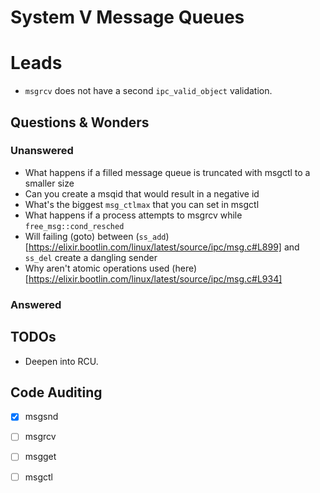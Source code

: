 # System V Message Queues

# Leads
- `msgrcv` does not have a second `ipc_valid_object` validation.


## Questions & Wonders
### Unanswered
- What happens if a filled message queue is truncated with msgctl to a smaller size
- Can you create a msqid that would result in a negative id
- What's the biggest `msg_ctlmax` that you can set in msgctl
- What happens if a process attempts to msgrcv while `free_msg::cond_resched`
- Will failing (goto) between (`ss_add`)[https://elixir.bootlin.com/linux/latest/source/ipc/msg.c#L899] and `ss_del` create a dangling sender 
- Why aren't atomic operations used (here)[https://elixir.bootlin.com/linux/latest/source/ipc/msg.c#L934]

### Answered


## TODOs
- Deepen into RCU.


## Code Auditing
- [x] msgsnd
- [ ] msgrcv
- [ ] msgget
- [ ] msgctl

